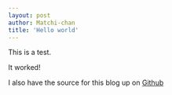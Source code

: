 ```yaml
---
layout: post
author: Matchi-chan
title: 'Hello world'
---
```


This is a test.

<!--break-->

It worked!

I also have the source for this blog up on [Github](http://https://github.com/Matchi-chan/matchi-chan.github.com)